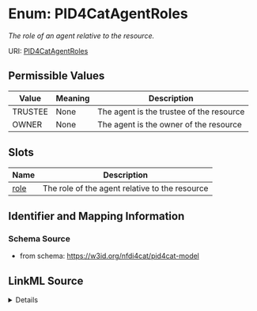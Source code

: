 # Enum: PID4CatAgentRoles




_The role of an agent relative to the resource._



URI: [PID4CatAgentRoles](PID4CatAgentRoles.md)

## Permissible Values

| Value | Meaning | Description |
| --- | --- | --- |
| TRUSTEE | None | The agent is the trustee of the resource |
| OWNER | None | The agent is the owner of the resource |




## Slots

| Name | Description |
| ---  | --- |
| [role](role.md) | The role of the agent relative to the resource |






## Identifier and Mapping Information







### Schema Source


* from schema: https://w3id.org/nfdi4cat/pid4cat-model




## LinkML Source

<details>
```yaml
name: PID4CatAgentRoles
description: The role of an agent relative to the resource.
from_schema: https://w3id.org/nfdi4cat/pid4cat-model
rank: 1000
permissible_values:
  TRUSTEE:
    text: TRUSTEE
    description: The agent is the trustee of the resource.
  OWNER:
    text: OWNER
    description: The agent is the owner of the resource.

```
</details>
